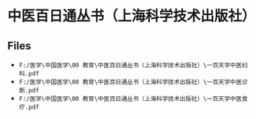 # 中医百日通丛书（上海科学技术出版社）

## Files

- `F:/医学\中国医学\00 教育\中医百日通丛书（上海科学技术出版社）\一百天学中医妇科.pdf`
- `F:/医学\中国医学\00 教育\中医百日通丛书（上海科学技术出版社）\一百天学中医诊断.pdf`
- `F:/医学\中国医学\00 教育\中医百日通丛书（上海科学技术出版社）\一百天学中医食疗.pdf`

